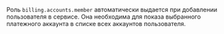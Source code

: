 Роль `billing.accounts.member` автоматически выдается при добавлении пользователя в сервисе. Она необходима для показа выбранного платежного аккаунта в списке всех аккаунтов пользователя.